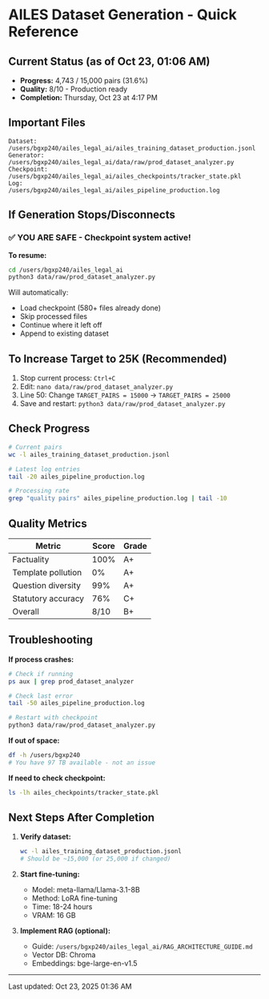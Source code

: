 # AILES Dataset Generation - Quick Reference

## Current Status (as of Oct 23, 01:06 AM)
- **Progress:** 4,743 / 15,000 pairs (31.6%)
- **Quality:** 8/10 - Production ready
- **Completion:** Thursday, Oct 23 at 4:17 PM

## Important Files
```
Dataset:     /users/bgxp240/ailes_legal_ai/ailes_training_dataset_production.jsonl
Generator:   /users/bgxp240/ailes_legal_ai/data/raw/prod_dataset_analyzer.py
Checkpoint:  /users/bgxp240/ailes_legal_ai/ailes_checkpoints/tracker_state.pkl
Log:         /users/bgxp240/ailes_legal_ai/ailes_pipeline_production.log
```

## If Generation Stops/Disconnects

### ✅ YOU ARE SAFE - Checkpoint system active!

**To resume:**
```bash
cd /users/bgxp240/ailes_legal_ai
python3 data/raw/prod_dataset_analyzer.py
```

Will automatically:
- Load checkpoint (580+ files already done)
- Skip processed files
- Continue where it left off
- Append to existing dataset

## To Increase Target to 25K (Recommended)

1. Stop current process: `Ctrl+C`
2. Edit: `nano data/raw/prod_dataset_analyzer.py`
3. Line 50: Change `TARGET_PAIRS = 15000` → `TARGET_PAIRS = 25000`
4. Save and restart: `python3 data/raw/prod_dataset_analyzer.py`

## Check Progress

```bash
# Current pairs
wc -l ailes_training_dataset_production.jsonl

# Latest log entries
tail -20 ailes_pipeline_production.log

# Processing rate
grep "quality pairs" ailes_pipeline_production.log | tail -10
```

## Quality Metrics

| Metric | Score | Grade |
|--------|-------|-------|
| Factuality | 100% | A+ |
| Template pollution | 0% | A+ |
| Question diversity | 99% | A+ |
| Statutory accuracy | 76% | C+ |
| Overall | 8/10 | B+ |

## Troubleshooting

**If process crashes:**
```bash
# Check if running
ps aux | grep prod_dataset_analyzer

# Check last error
tail -50 ailes_pipeline_production.log

# Restart with checkpoint
python3 data/raw/prod_dataset_analyzer.py
```

**If out of space:**
```bash
df -h /users/bgxp240
# You have 97 TB available - not an issue
```

**If need to check checkpoint:**
```bash
ls -lh ailes_checkpoints/tracker_state.pkl
```

## Next Steps After Completion

1. **Verify dataset:**
   ```bash
   wc -l ailes_training_dataset_production.jsonl
   # Should be ~15,000 (or 25,000 if changed)
   ```

2. **Start fine-tuning:**
   - Model: meta-llama/Llama-3.1-8B
   - Method: LoRA fine-tuning
   - Time: 18-24 hours
   - VRAM: 16 GB

3. **Implement RAG (optional):**
   - Guide: `/users/bgxp240/ailes_legal_ai/RAG_ARCHITECTURE_GUIDE.md`
   - Vector DB: Chroma
   - Embeddings: bge-large-en-v1.5

---
Last updated: Oct 23, 2025 01:36 AM
